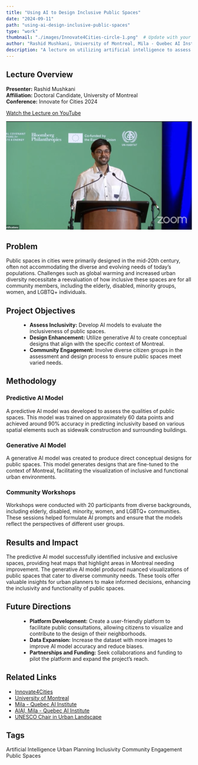 ```yaml
---
title: "Using AI to Design Inclusive Public Spaces"
date: "2024-09-11"
path: "using-ai-design-inclusive-public-spaces"
type: "work"
thumbnail: "./images/Innovate4Cities-circle-1.png"  # Update with your thumbnail image path
author: "Rashid Mushkani, University of Montreal, Mila - Quebec AI Institute"
description: "A lecture on utilizing artificial intelligence to assess and design inclusive public spaces, presented at the Innovate for Cities conference."
---
```


## Lecture Overview

**Presenter:** Rashid Mushkani  
**Affiliation:** Doctoral Candidate, University of Montreal  
**Conference:** Innovate for Cities 2024

[Watch the Lecture on YouTube](https://www.youtube.com/watch?v=xYRY7WdzVMk&t=437s)

[![Watch the Lecture on YouTube](./images/ai_inclusive_spaces_thumbnail.png)](https://www.youtube.com/watch?v=xYRY7WdzVMk&t=437s)

## Problem

Public spaces in cities were primarily designed in the mid-20th century, often not accommodating the diverse and evolving needs of today’s populations. Challenges such as global warming and increased urban diversity necessitate a reevaluation of how inclusive these spaces are for all community members, including the elderly, disabled, minority groups, women, and LGBTQ+ individuals.

## Project Objectives

<div style="margin-left: 40px;">

- **Assess Inclusivity:** Develop AI models to evaluate the inclusiveness of public spaces.
- **Design Enhancement:** Utilize generative AI to create conceptual designs that align with the specific context of Montreal.
- **Community Engagement:** Involve diverse citizen groups in the assessment and design process to ensure public spaces meet varied needs.

</div>

## Methodology

### Predictive AI Model

A predictive AI model was developed to assess the qualities of public spaces. This model was trained on approximately 60 data points and achieved around 90% accuracy in predicting inclusivity based on various spatial elements such as sidewalk construction and surrounding buildings.

### Generative AI Model

A generative AI model was created to produce direct conceptual designs for public spaces. This model generates designs that are fine-tuned to the context of Montreal, facilitating the visualization of inclusive and functional urban environments.

### Community Workshops

Workshops were conducted with 20 participants from diverse backgrounds, including elderly, disabled, minority, women, and LGBTQ+ communities. These sessions helped formulate AI prompts and ensure that the models reflect the perspectives of different user groups.

## Results and Impact

The predictive AI model successfully identified inclusive and exclusive spaces, providing heat maps that highlight areas in Montreal needing improvement. The generative AI model produced nuanced visualizations of public spaces that cater to diverse community needs. These tools offer valuable insights for urban planners to make informed decisions, enhancing the inclusivity and functionality of public spaces.

## Future Directions

<div style="margin-left: 40px;">

- **Platform Development:** Create a user-friendly platform to facilitate public consultations, allowing citizens to visualize and contribute to the design of their neighborhoods.
- **Data Expansion:** Increase the dataset with more images to improve AI model accuracy and reduce biases.
- **Partnerships and Funding:** Seek collaborations and funding to pilot the platform and expand the project’s reach.

</div>

## Related Links

- [Innovate4Cities](https://www.innovate4cities.org/livesteam2024/)
- [University of Montreal](https://www.umontreal.ca/)
- [Mila - Quebec AI Institute](https://mila.quebec/en)
- [AIAI, Mila - Quebec AI Institute](https://mila.quebec/en/ai4humanity/applied-projects/artificial-intelligence-alignment-for-inclusion-aiai)
- [UNESCO Chair in Urban Landscape](https://unesco-studio.umontreal.ca/)


## Tags

<div class="tags">
  <span class="tag">Artificial Intelligence</span>
  <span class="tag">Urban Planning</span>
  <span class="tag">Inclusivity</span>
  <span class="tag">Community Engagement</span>
  <span class="tag">Public Spaces</span>
</div>
